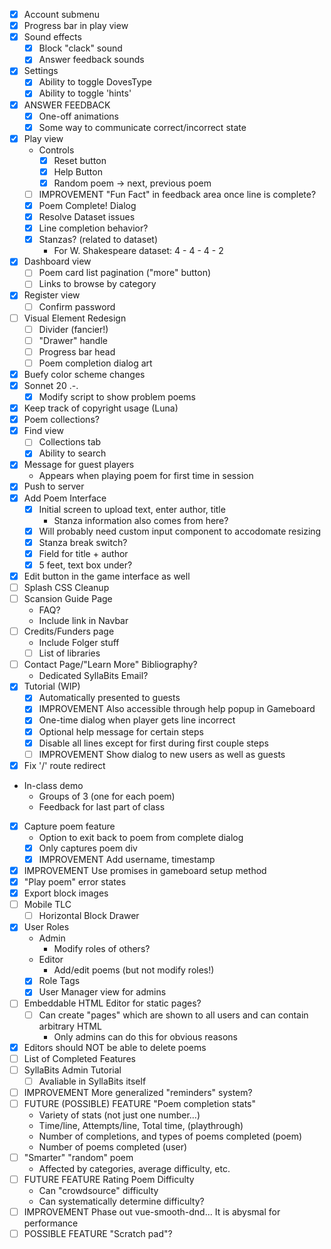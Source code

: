 - [x] Account submenu
- [x] Progress bar in play view
- [x] Sound effects
    - [x] Block "clack" sound
    - [x] Answer feedback sounds
- [x] Settings
    - [x] Ability to toggle DovesType
    - [x] Ability to toggle 'hints'
- [x] ANSWER FEEDBACK
    - [x] One-off animations
    - [x] Some way to communicate correct/incorrect state
- [x] Play view
    - Controls
        - [x] Reset button
        - [x] Help Button
        - [x] Random poem -> next, previous poem
    - [ ] IMPROVEMENT "Fun Fact" in feedback area once line is complete?
    - [x] Poem Complete! Dialog
    - [x] Resolve Dataset issues
    - [x] Line completion behavior?
    - [x] Stanzas? (related to dataset)
        - For W. Shakespeare dataset: 4 - 4 - 4 - 2
- [x] Dashboard view
    - [ ] Poem card list pagination ("more" button)
    - [ ] Links to browse by category
- [x] Register view
    - [ ] Confirm password
- [ ] Visual Element Redesign
    - [ ] Divider (fancier!)
    - [ ] "Drawer" handle
    - [ ] Progress bar head
    - [ ] Poem completion dialog art
- [x] Buefy color scheme changes
- [x] Sonnet 20 .-.
    - [x] Modify script to show problem poems
- [x] Keep track of copyright usage (Luna)
- [x] Poem collections?
- [x] Find view
    - [ ] Collections tab
    - [x] Ability to search
- [x] Message for guest players
    - Appears when playing poem for first time in session
- [x] Push to server
- [x] Add Poem Interface
    - [x] Initial screen to upload text, enter author, title
        - Stanza information also comes from here?
    - [x] Will probably need custom input component to accodomate resizing
    - [x] Stanza break switch?
    - [x] Field for title + author
    - [x] 5 feet, text box under?
- [x] Edit button in the game interface as well
- [ ] Splash CSS Cleanup
- [ ] Scansion Guide Page
    - FAQ?
    - Include link in Navbar
- [ ] Credits/Funders page
    - Include Folger stuff
    - [ ] List of libraries
- [ ] Contact Page/"Learn More" Bibliography?
    - Dedicated SyllaBits Email?
- [x] Tutorial (WIP)
    - [x] Automatically presented to guests
    - [x] IMPROVEMENT Also accessible through help popup in Gameboard
    - [x] One-time dialog when player gets line incorrect
    - [x] Optional help message for certain steps
    - [x] Disable all lines except for first during first couple steps
    - [ ] IMPROVEMENT Show dialog to new users as well as guests
- [x] Fix '/' route redirect
- In-class demo
    - Groups of 3 (one for each poem)
    - Feedback for last part of class
- [x] Capture poem feature
    - Option to exit back to poem from complete dialog
    - [x] Only captures poem div
    - [x] IMPROVEMENT Add username, timestamp
- [x] IMPROVEMENT Use promises in gameboard setup method
- [x] "Play poem" error states
- [x] Export block images
- [ ] Mobile TLC
    - [ ] Horizontal Block Drawer
- [x] User Roles
    - Admin
        - Modify roles of others?
    - Editor
        - Add/edit poems (but not modify roles!)
    - [x] Role Tags
    - [x] User Manager view for admins
- [ ] Embeddable HTML Editor for static pages?
    - [ ] Can create "pages" which are shown to all users and can contain arbitrary HTML
        - Only admins can do this for obvious reasons
- [x] Editors should NOT be able to delete poems
- [ ] List of Completed Features
- [ ] SyllaBits Admin Tutorial
    - [ ] Avaliable in SyllaBits itself
- [ ] IMPROVEMENT More generalized "reminders" system?
- [ ] FUTURE (POSSIBLE) FEATURE "Poem completion stats"
    - Variety of stats (not just one number...)
    - Time/line, Attempts/line, Total time, (playthrough)
    - Number of completions, and types of poems completed (poem)
    - Number of poems completed (user)
- [ ] "Smarter" "random" poem
    - Affected by categories, average difficulty, etc.
- [ ] FUTURE FEATURE Rating Poem Difficulty
    - Can "crowdsource" difficulty
    - Can systematically determine difficulty?
- [ ] IMPROVEMENT Phase out vue-smooth-dnd... It is abysmal for performance 
- [ ] POSSIBLE FEATURE "Scratch pad"?